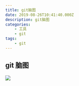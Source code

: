 ```yaml
---
title: git脑图
date: 2019-08-26T10:41:40.000Z
description: git脑图
categories:
    - 工具
    - git
tags:
    - git
---  
```

  
  
##  git 脑图
  
  
![](https://raw.githubusercontent.com/jiangwei618/note/master/assets/image/git-summary.md-2019-08-06-17-17-35.png )
  